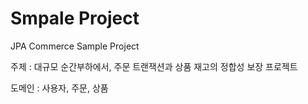# Smpale Project

JPA Commerce Sample Project

주제 : 대규모 순간부하에서, 주문 트랜잭션과 상품 재고의 정합성 보장 프로젝트

도메인 : 사용자, 주문, 상품
